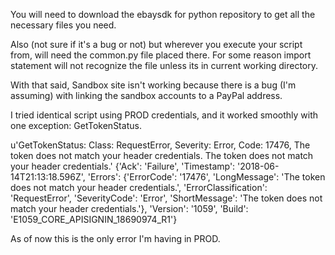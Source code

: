 You will need to download the ebaysdk for python repository to get all the necessary files you need.

Also (not sure if it's a bug or not) but wherever you execute your script from, will need the common.py file placed there. For some reason import statement will not recognize the file unless its in current working directory.

With that said, Sandbox site isn't working because there is a bug (I'm assuming) with linking the sandbox accounts to a PayPal address. 

I tried identical script using PROD credentials, and it worked smoothly with one exception: GetTokenStatus.

u'GetTokenStatus: Class: RequestError, Severity: Error, Code: 17476, The token does not match your header credentials. The token does not match your header credentials.'
{'Ack': 'Failure', 'Timestamp': '2018-06-14T21:13:18.596Z', 'Errors': {'ErrorCode': '17476', 'LongMessage': 'The token does not match your header credentials.', 'ErrorClassification': 'RequestError', 'SeverityCode': 'Error', 'ShortMessage': 'The token does not match your header credentials.'}, 'Version': '1059', 'Build': 'E1059_CORE_APISIGNIN_18690974_R1'}

As of now this is the only error I'm having in PROD.
